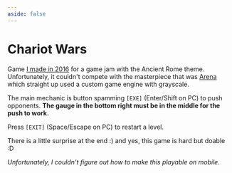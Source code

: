 ```yaml
---
aside: false
---
```


<script setup>

import CalcEmulator from "../casio-emulator/CalcEmulator.vue"
import chariotwars from "../casio-emulator/chariotwars.js"

</script>

# Chariot Wars

<CalcEmulator :program="chariotwars"/>

Game [I made in 2016](https://www-planet--casio-com.translate.goog/Fr/programmes/programme3150-1-chariotwars-zezombye-jeux-actionsport.html?_x_tr_sl=fr&_x_tr_tl=en&_x_tr_hl=fr&_x_tr_pto=wapp) for a game jam with the Ancient Rome theme. Unfortunately, it couldn't compete with the masterpiece that was [Arena](https://www-planet--casio-com.translate.goog/Fr/programmes/programme3152-1-arena-lephenixnoir-jeux-add-ins.html?_x_tr_sl=fr&_x_tr_tl=en&_x_tr_hl=fr&_x_tr_pto=wapp) which straight up used a custom game engine with grayscale.

The main mechanic is button spamming `[EXE]` (Enter/Shift on PC) to push opponents.
**The gauge in the bottom right must be in the middle for the push to work.**

Press `[EXIT]` (Space/Escape on PC) to restart a level.

There is a little surprise at the end :) and yes, this game is hard but doable :D

*Unfortunately, I couldn't figure out how to make this playable on mobile.*
